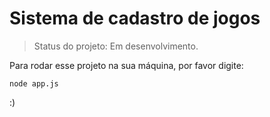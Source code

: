 # Sistema de cadastro de jogos

> Status do projeto: Em desenvolvimento.

Para rodar esse projeto na sua máquina, por favor digite:

```
node app.js
```
:)
